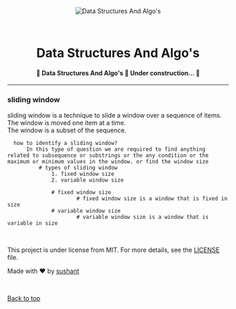 <div align="center" id="top"> 
  <img src="./.github/app.gif" alt="Data Structures And Algo&#39;s" />

  &#xa0;

  <!-- <a href="https://datastructuresandalgo&#39;s.netlify.app">Demo</a> -->
</div>

<h1 align="center">Data Structures And Algo&#39;s</h1>

<p align="center">


  <!-- <img alt="Github issues" src="https://img.shields.io/github/issues/{{YOUR_GITHUB_USERNAME}}/data-structures-and-algo&#39;s?color=56BEB8" /> -->

  <!-- <img alt="Github forks" src="https://img.shields.io/github/forks/{{YOUR_GITHUB_USERNAME}}/data-structures-and-algo&#39;s?color=56BEB8" /> -->

  <!-- <img alt="Github stars" src="https://img.shields.io/github/stars/{{YOUR_GITHUB_USERNAME}}/data-structures-and-algo&#39;s?color=56BEB8" /> -->
</p>

<!-- Status -->

<h4 align="center"> 
	🚧  Data Structures And Algo&#39;s 🚀 Under construction...  🚧
</h4> 

<hr>
 <h3>sliding window </h3>
<p align="center">
  
   sliding window is a technique to slide a window over a sequence of items.
   The window is moved one item at a time. <br>
      The window is a subset of the sequence. <br>

      how to identify a sliding window? 
          In this type of question we are required to find anything related to subsequence or substrings or the any condition or the maximum or minimum values in the window. or find the window size
              # types of sliding window
                  1. fixed window size
                  2. variable window size

                  # fixed window size
                          # fixed window size is a window that is fixed in size
                  # variable window size 
                          # variable window size is a window that is variable in size       
</p>

<br>


This project is under license from MIT. For more details, see the [LICENSE](LICENSE.md) file.


Made with :heart: by <a href="https://github.com/sushskvnitn" target="_blank">sushant </a>

&#xa0;

<a href="#top">Back to top</a>
